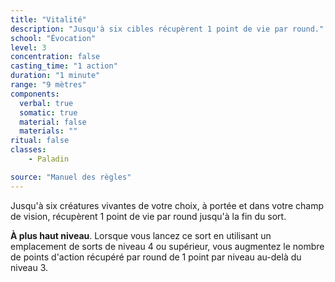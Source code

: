 ```yaml
---
title: "Vitalité"
description: "Jusqu'à six cibles récupèrent 1 point de vie par round."
school: "Évocation"
level: 3
concentration: false
casting_time: "1 action"
duration: "1 minute"
range: "9 mètres"
components:
  verbal: true
  somatic: true
  material: false
  materials: ""
ritual: false
classes:
    - Paladin

source: "Manuel des règles"
---
```

Jusqu'à six créatures vivantes de votre choix, à portée et dans votre champ de vision, récupèrent 1 point de vie par round jusqu'à la fin du sort.

**À plus haut niveau**. Lorsque vous lancez ce sort en utilisant un emplacement de sorts de niveau 4 ou supérieur, vous augmentez le nombre de points d'action récupéré par round de 1 point par niveau au-delà du niveau 3.

